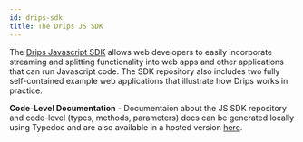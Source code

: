 ```yaml
---
id: drips-sdk
title: The Drips JS SDK
---
```


The <a href="https://github.com/radicle-dev/drips-js-sdk" target="_blank">Drips Javascript SDK</a> allows web developers to easily incorporate streaming and splitting functionality into web apps and other applications that can run Javascript code. The SDK
repository also includes two fully self-contained example web applications that illustrate how Drips works in practice.

**Code-Level Documentation** -
Documentaion about the JS SDK repository and code-level (types, methods, parameters) docs can be generated locally
using Typedoc and are also available in a hosted version <a href="https://melodious-bombolone-ca37e0.netlify.app/" target="_blank">here</a>.




